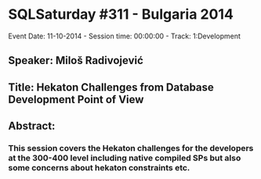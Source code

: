 # SQLSaturday #311 - Bulgaria 2014
Event Date: 11-10-2014 - Session time: 00:00:00 - Track: 1:Development
## Speaker: Miloš Radivojević
## Title: Hekaton Challenges from Database Development Point of View
## Abstract:
### This session covers the Hekaton challenges for the developers at the 300-400 level including native compiled SPs but also some concerns about hekaton constraints etc.
